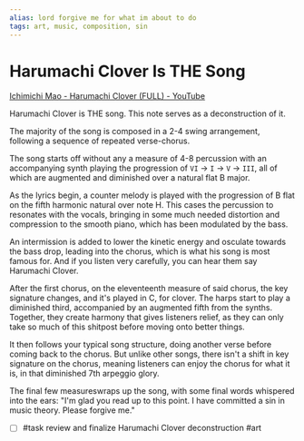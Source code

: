 ```yaml
---
alias: lord forgive me for what im about to do
tags: art, music, composition, sin
---
```

# Harumachi Clover Is THE Song
[Ichimichi Mao - Harumachi Clover (FULL) - YouTube](https://www.youtube.com/watch?v=7Oxy8FWONh8&t=57s)

Harumachi Clover is THE song. This note serves as a deconstruction of it.

The majority of the song is composed in a 2-4 swing arrangement, following a sequence of repeated verse-chorus.

The song starts off without any a measure of 4-8 percussion with an accompanying synth playing the progression of `VI` -> `I` -> `V` -> `III`, all of which are augmented and diminished over a natural flat B major.

As the lyrics begin, a counter melody is played with the progression of B flat on the fifth harmonic natural over note H. This cases the percussion to resonates with the vocals, bringing in some much needed distortion and compression to the smooth piano, which has been modulated by the bass.

An intermission is added to lower the kinetic energy and osculate towards the bass drop, leading into the chorus, which is what his song is most famous for. And if you listen very carefully, you can hear them say Harumachi Clover.

After the first chorus, on the eleventeenth measure of said chorus, the key signature changes, and it's played in C, for clover. The harps start to play a diminished third, accompanied by an augmented fifth from the synths. Together, they create harmony that gives listeners relief, as they can only take so much of this shitpost before moving onto better things.

It then follows your typical song structure, doing another verse before coming back to the chorus. But unlike other songs, there isn't a shift in key signature on the chorus, meaning listeners can enjoy the chorus for what it is, in that diminished 7th arpeggio glory.

The final few measureswraps up the song, with some final words whispered into the ears: "I'm glad you read up to this point. I have committed a sin in music theory. Please forgive me."

- [ ] #task review and finalize Harumachi Clover deconstruction #art
